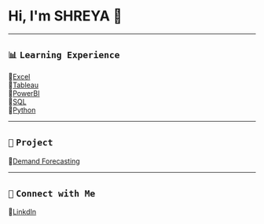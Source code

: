 # Hi, I'm SHREYA 👋  
---

## `📊` **`Learning Experience`**                       
🔗[Excel](https://github.com/shreyashetty-1/Financial-Analysis.git)                
🔗[Tableau](https://public.tableau.com/app/profile/shreyashetty./vizzes)                                       
🔗[PowerBI](https://github.com/shreyashetty-1/PowerBI-.git)             
🔗[SQL](https://github.com/shreyashetty-1/SQL.git)                                               
🔗[Python](https://github.com/shreyashetty-1/Python.git)                               

 ---
 

## `📂` **`Project`**                            
🔗[Demand Forecasting](https://github.com/shreyashetty-1/Demand-Forecasting.git)                      

   ---

## `📧` **`Connect with Me`** 
🔗[LinkdIn](https://www.linkedin.com/in/shreya-shetty-070037245/)



